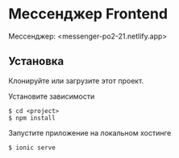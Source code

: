 # Мессенджер Frontend
 
Мессенджер: <messenger-po2-21.netlify.app>

## Установка

Клонируйте или загрузите этот проект.

Установите зависимости

```
$ cd <project>
$ npm install
```

Запустите приложение на локальном хостинге
```
$ ionic serve
```